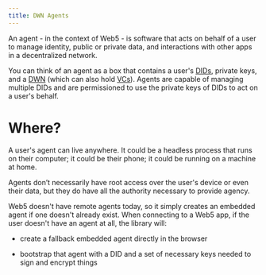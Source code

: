 ```yaml
---
title: DWN Agents
---
```

An agent - in the context of Web5 - is software that acts on behalf of a user to manage identity, public or private data, and interactions with other apps in a decentralized network.

You can think of an agent as a box that contains a user's [DIDs](https://developer.tbd.website/docs/web5/learn/decentralized-identifiers/), private keys, and a [DWN](https://developer.tbd.website/docs/web5/learn/decentralized-web-nodes/) (which can also hold [VCs](https://developer.tbd.website/blog/what-is-web5#verifiable-credentials)). Agents are capable of managing multiple DIDs and are permissioned to use the private keys of DIDs to act on a user's behalf.

# Where?

A user's agent can live anywhere. It could be a headless process that runs on their computer; it could be their phone; it could be running on a machine at home.

Agents don’t necessarily have root access over the user's device or even their data, but they do have all the authority necessary to provide agency.

Web5 doesn't have remote agents today, so it simply creates an embedded agent if one doesn't already exist. When connecting to a Web5 app, if the user doesn't have an agent at all, the library will:

- create a fallback embedded agent directly in the browser
    
- bootstrap that agent with a DID and a set of necessary keys needed to sign and encrypt things

